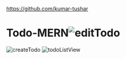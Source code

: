 https://github.com/kumar-tushar


# Todo-MERN![editTodo](https://user-images.githubusercontent.com/56949668/232994680-86a4b3a6-1461-4433-bd9a-1226c7a9f61f.png)
![createTodo](https://user-images.githubusercontent.com/56949668/232994687-51e39648-395f-41ec-beed-55e78a6cbdeb.png)
![todoListView](https://user-images.githubusercontent.com/56949668/232994690-e679c694-f386-460a-a452-06c5fb2f0221.png)
